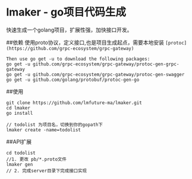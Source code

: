 # lmaker -  go项目代码生成
快速生成一个golang项目，扩展性强，加快接口开发。

##依赖
 使用proto协议，定义接口,也是项目生成起点，需要本地安装 `[protoc](https://github.com/grpc-ecosystem/grpc-gateway)`
```$xslt
Then use go get -u to download the following packages:
go get -u github.com/grpc-ecosystem/grpc-gateway/protoc-gen-grpc-gateway
go get -u github.com/grpc-ecosystem/grpc-gateway/protoc-gen-swagger
go get -u github.com/golang/protobuf/protoc-gen-go
```
##使用
```$xslt
git clone https://github.com/lmfuture-ma/lmaker.git
cd lmaker 
go install

// todolist 为项目名，切换到你的gopath下
lmaker create -name=todolist   
```
##API扩展

```$xslt
cd todolist
//1. 更改 pb/*.proto文件
lmaker gen 
// 2. 完成server目录下完成接口实现 
```